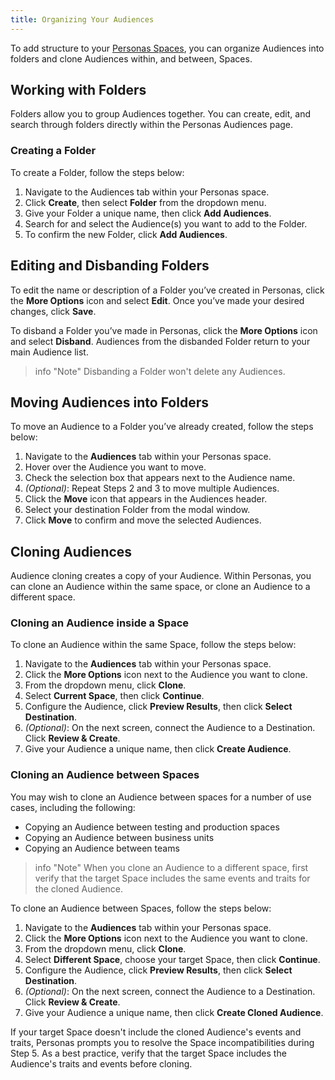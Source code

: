 ```yaml
---
title: Organizing Your Audiences
---
```


To add structure to your [Personas Spaces](/docs/personas/identity-resolution/personas-space-set-up/), you can organize Audiences into folders and clone Audiences within, and between, Spaces.

## Working with Folders

Folders allow you to group Audiences together. You can create, edit, and search through folders directly within the Personas Audiences page.

### Creating a Folder

To create a Folder, follow the steps below:

1. Navigate to the Audiences tab within your Personas space.
2. Click **Create**, then select **Folder** from the dropdown menu.
3. Give your Folder a unique name, then click **Add Audiences**.
4. Search for and select the Audience(s) you want to add to the Folder.
5. To confirm the new Folder, click **Add Audiences**.

## Editing and Disbanding Folders

To edit the name or description of a Folder you’ve created in Personas, click the **More Options** icon and select **Edit**.  Once you’ve made your desired changes, click **Save**.

To disband a Folder you’ve made in Personas, click the **More Options** icon and select **Disband**.   Audiences from the disbanded Folder return to your main Audience list.

> info "Note"
> Disbanding a Folder won't delete any Audiences.

## Moving Audiences into Folders

To move an Audience to a Folder you’ve already created, follow the steps below:

1. Navigate to the **Audiences** tab within your Personas space.
2. Hover over the Audience you want to move.
3. Check the selection box that appears next to the Audience name.
4. *(Optional)*: Repeat Steps 2 and 3 to move multiple Audiences.
5. Click the **Move** icon that appears in the Audiences header.
6. Select your destination Folder from the modal window.
7. Click **Move** to confirm and move the selected Audiences.


## Cloning Audiences

Audience cloning creates a copy of your Audience.  Within Personas, you can clone an Audience within the same space, or clone an Audience to a different space.

### Cloning an Audience inside a Space

To clone an Audience within the same Space, follow the steps below:

1. Navigate to the **Audiences** tab within your Personas space.
2. Click the **More Options** icon next to the Audience you want to clone.
3. From the dropdown menu, click **Clone**.
4. Select **Current Space**, then click **Continue**.
5. Configure the Audience, click **Preview Results**, then click **Select Destination**.
6. *(Optional)*: On the next screen, connect the Audience to a Destination.  Click **Review & Create**.
7. Give your Audience a unique name, then click **Create Audience**.

### Cloning an Audience between Spaces

You may wish to clone an Audience between spaces for a number of use cases, including the following:


* Copying an Audience between testing and production spaces
* Copying an Audience between business units
* Copying an Audience between teams

> info "Note"
> When you clone an Audience to a different space, first verify that the target Space includes the same events and traits for the cloned Audience.

To clone an Audience between Spaces, follow the steps below:

1. Navigate to the **Audiences** tab within your Personas space.
2. Click the **More Options** icon next to the Audience you want to clone.
3. From the dropdown menu, click **Clone**.
4. Select **Different Space**, choose your target Space, then click **Continue**.
5. Configure the Audience, click **Preview Results**, then click **Select Destination**.
6. *(Optional)*: On the next screen, connect the Audience to a Destination.  Click **Review & Create**.
7. Give your Audience a unique name, then click **Create Cloned Audience**.


If your target Space doesn't include the cloned Audience's events and traits, Personas prompts you to resolve the Space incompatibilities during Step 5.  As a best practice, verify that the target Space includes the Audience's traits and events before cloning.
